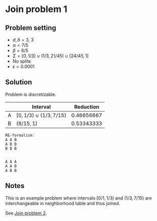 # Join problem 1

## Problem setting
- $d, \delta = 3, \; 3$
- $\alpha=7/5$
- $\beta=8/5$
- $\Sigma=[0, 1/3) \cup (1/3, 21/45) \cup (24/45, 1]$
- No splits
- $\epsilon = 0.0001$

## Solution
Problem is discretizable.

$\;$| Interval | Reduction
----|---------|---------
A | $[0,1/3) \cup (1/3,7/15)$ | $0.46656667$
B | $(8/15,1]$ | $0.53343333$



```
RE-formalism:
A A B
A B B
B B B


A A A
A A B
A B B
```

## Notes
This is an example problem where intervals $[0/1, 1/3)$ and  $(1/3, 7/15)$ are interchangeable in neighborhood table and thus joined.

See [Join problem 2](../join_problem_2/join_problem_2.md).



